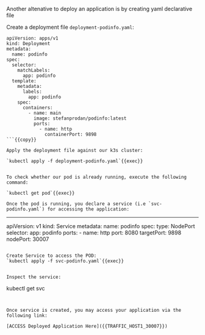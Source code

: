 
Another altenative to deploy an application is by creating yaml declarative file

Create a deployment file `deployment-podinfo.yaml`:

```
apiVersion: apps/v1
kind: Deployment
metadata:
  name: podinfo
spec:
  selector:
    matchLabels:
      app: podinfo
  template:
    metadata:
      labels:
        app: podinfo
    spec:
      containers:
        - name: main
          image: stefanprodan/podinfo:latest
          ports:
            - name: http
              containerPort: 9898
```{{copy}}

Apply the deployment file against our k3s cluster:

`kubectl apply -f deployment-podinfo.yaml`{{exec}}


To check whether our pod is already running, execute the following command:

`kubectl get pod`{{exec}}

Once the pod is running, you declare a service (i.e `svc-podinfo.yaml`) for accessing the application:

```
---
apiVersion: v1
kind: Service
metadata:
  name: podinfo
spec:
  type: NodePort
  selector:
    app: podinfo
  ports:
    - name: http
      port: 8080
      targetPort: 9898
      nodePort: 30007
```{{copy}}

Create Service to access the POD:
`kubectl apply -f svc-podinfo.yaml`{{exec}}


Inspect the service:
```
kubectl get svc
```{{exec}}


Once service is created, you may access your application via the following link:

[ACCESS Deployed Application Here]({{TRAFFIC_HOST1_30007}})



